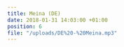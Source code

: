 ```yaml
---
title: Meina (DE)
date: 2018-01-31 14:03:00 +01:00
position: 6
file: "/uploads/DE%20-%20Meina.mp3"
---
```



